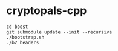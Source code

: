 # cryptopals-cpp

```
cd boost
git submodule update --init --recursive
./bootstrap.sh
./b2 headers
```

